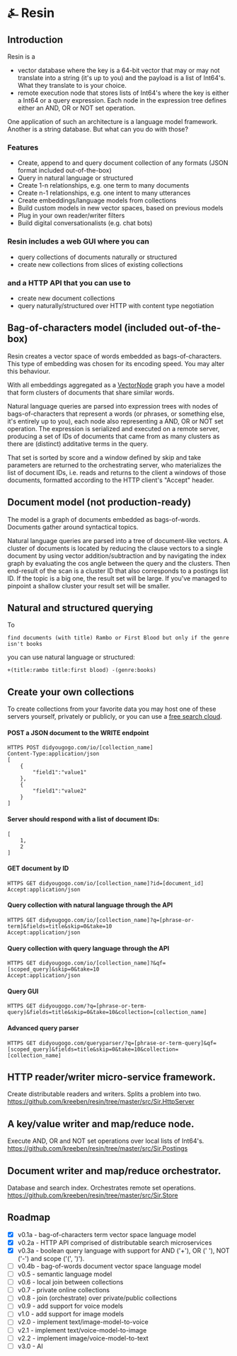 # &#9084; Resin

## Introduction

Resin is a

- vector database where the key is a 64-bit vector that may or may not translate into a string  (it's up to you) 
and the payload is a list of Int64's. What they translate to is your choice.
- remote execution node that stores lists of Int64's where the key is either a Int64 or a query expression. Each node in the expression tree defines either an AND, OR or NOT set operation.

One application of such an architecture is a language model framework. Another is a string database. But what can you do with those?

### Features

- Create, append to and query document collection of any formats (JSON format included out-of-the-box)
- Query in natural language or structured
- Create 1-n relationships, e.g. one term to many documents
- Create n-1 relationships, e.g. one intent to many utterances
- Create embeddings/language models from collections
- Build custom models in new vector spaces, based on previous models
- Plug in your own reader/writer filters
- Build digital conversationalists (e.g. chat bots)

### Resin includes a web GUI where you can

- query collections of documents naturally or structured
- create new collections from slices of existing collections

### and a HTTP API that you can use to

- create new document collections
- query naturally/structured over HTTP with content type negotiation

## Bag-of-characters model (included out-of-the-box)

Resin creates a vector space of words embedded as bags-of-characters. This type of embedding was chosen for its encoding speed. You may alter this behaviour. 

With all embeddings aggregated as a [VectorNode](https://github.com/kreeben/resin/blob/master/src/Sir.Store/VectorNode.cs) graph you have a model that form clusters of documents that share similar words. 

Natural language queries are parsed into expression trees with nodes of bags-of-characters that represent a words (or phrases, or something else, it's entirely up to you), each node also representing a AND, OR or NOT set operation. The expression is serialized and executed on a remote server, producing a set of IDs of documents that came from as many clusters as there are (distinct) additative terms in the query.  

That set is sorted by score and a window defined by skip and take parameters are returned to the orchestrating server, who 
materializes the list of document IDs, i.e. reads and returns to the client a windows of those documents, formatted 
according to the HTTP client's "Accept" header.

## Document model (not production-ready)

The model is a graph of documents embedded as bags-of-words. Documents gather around syntactical topics. 

Natural language queries are parsed into a tree of document-like vectors. 
A cluster of documents is located by reducing the clause vectors to a single document 
by using vector addition/subtraction and by navigating the index graph by evaluating 
the cos angle between the query and the clusters. Then end-result of the scan is a cluster ID 
that also corresponds to a postings list ID. If the topic is a big one, the result set will be large. 
If you've managed to pinpoint a shallow cluster your result set will be smaller.

## Natural and structured querying

To 

	find documents (with title) Rambo or First Blood but only if the genre isn't books
	
you can use natural language or structured:

	+(title:rambo title:first blood) -(genre:books)

## Create your own collections

To create collections from your favorite data you may host one of these servers yourself, privately or publicly, 
or you can use a [free search cloud](https://didyougogo.com).

#### POST a JSON document to the WRITE endpoint

	HTTPS POST didyougogo.com/io/[collection_name]
	Content-Type:application/json
	[
		{
			"field1":"value1"
		},
		{
			"field1":"value2"
		}
	]
####	Server should respond with a list of document IDs:

	[
		1,
		2
	]

#### GET document by ID

	HTTPS GET didyougogo.com/io/[collection_name]?id=[document_id]
	Accept:application/json

#### Query collection with natural language through the API

	HTTPS GET didyougogo.com/io/[collection_name]?q=[phrase-or-term]&fields=title&skip=0&take=10  
	Accept:application/json

#### Query collection with query language through the API

	HTTPS GET didyougogo.com/io/[collection_name]?&qf=[scoped_query]&skip=0&take=10  
	Accept:application/json

#### Query GUI

	HTTPS GET didyougogo.com/?q=[phrase-or-term-query]&fields=title&skip=0&take=10&collection=[collection_name]

#### Advanced query parser

	HTTPS GET didyougogo.com/queryparser/?q=[phrase-or-term-query]&qf=[scoped_query]&fields=title&skip=0&take=10&collection=[collection_name]

## HTTP reader/writer micro-service framework.
Create distributable readers and writers. Splits a problem into two. 
https://github.com/kreeben/resin/tree/master/src/Sir.HttpServer

## A key/value writer and map/reduce node. 
Execute AND, OR and NOT set operations over local lists of Int64's.  
https://github.com/kreeben/resin/tree/master/src/Sir.Postings

## Document writer and map/reduce orchestrator. 
Database and search index. Orchestrates remote set operations.   
https://github.com/kreeben/resin/tree/master/src/Sir.Store

## Roadmap

- [x] v0.1a - bag-of-characters term vector space language model
- [x] v0.2a - HTTP API comprised of distributable search microservices
- [x] v0.3a - boolean query language with support for AND ('+'), OR (' '), NOT ('-') and scope ('(', ')').
- [ ] v0.4b - bag-of-words document vector space language model
- [ ] v0.5 - semantic language model
- [ ] v0.6 - local join between collections
- [ ] v0.7 - private online collections
- [ ] v0.8 - join (orchestrate) over private/public collections
- [ ] v0.9 - add support for voice models
- [ ] v1.0 - add support for image models
- [ ] v2.0 - implement text/image-model-to-voice
- [ ] v2.1 - implement text/voice-model-to-image
- [ ] v2.2 - implement image/voice-model-to-text
- [ ] v3.0 - AI
